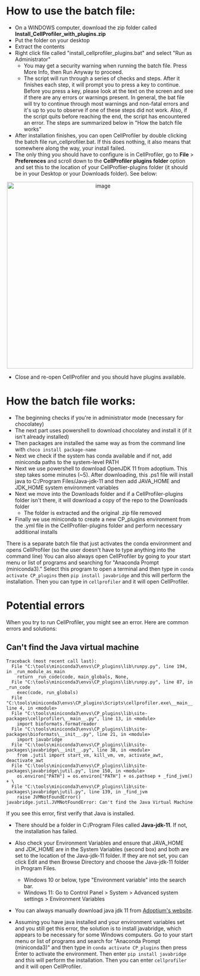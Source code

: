 # How to use the batch file: 
* On a WINDOWS computer, download the zip folder called **Install_CellProfiler_with_plugins.zip**
* Put the folder on your desktop
* Extract the contents
* Right click file called "install_cellprofiler_plugins.bat" and select "Run as Administrator"
  * You may get a security warning when running the batch file. Press More Info, then Run Anyway to proceed.
  * The script will run through a series of checks and steps. After it finishes each step, it will prompt you to press a key to continue. Before you press a key, please look at the text on the screen and see if there are any errors or warnings present. In general, the bat file will try to continue through most warnings and non-fatal errors and it's up to you to observe if one of these steps did not work. Also, if the script quits before reaching the end, the script has encountered an error. The steps are summarized below in "How the batch file works"
* After installation finishes, you can open CellProfiler by double clicking the batch file run_cellprofiler.bat. If this does nothing, it also means that somewhere along the way, your install failed. 
* The only thing you should have to configure is in CellProfiler, go to **File** > **Preferences** and scroll down to the **CellProfiler plugins folder** option and set this to the location of your CellProflier-plugins folder (it should be in your Desktop or your Downloads folder). See below: 
<p align="center">
<img width="500" alt="image" src="https://user-images.githubusercontent.com/28116530/182713252-d1403ace-a70a-400a-8f34-7e80f7cf172e.png">
</p>

* Close and re-open CellProfiler and you should have plugins available. 


# How the batch file works:
* The beginning checks if you're in administrator mode (necessary for chocolatey)
* The next part uses powershell to download chocolatey and install it (if it isn't already installed)
* Then packages are installed the same way as from the command line with `choco install package-name`
* Next we check if the system has conda available and if not, add miniconda paths to the system-level PATH
* Next we use powershell to download OpenJDK 11 from adoptium. This step takes some minutes (~5). After downloading, this .ps1 file will install java to C:/Program Files/Java-jdk-11 and then add JAVA_HOME and JDK_HOME system environment variables
* Next we move into the Downloads folder and if a CellProfiler-plugins folder isn't there, it will download a copy of the repo to the Downloads folder
  * The folder is extracted and the original .zip file removed
* Finally we use miniconda to create a new CP_plugins environment from the .yml file in the CellProfiler-plugins folder and perform necessary additional installs

There is a separate batch file that just activates the conda environment and opens CellProfiler (so the user doesn't have to type anything into the command line)
You can also always open CellProfiler by going to your start menu or list of programs and searching for "Anaconda Prompt (miniconda3)." Select this program to open a terminal and then type in `conda activate CP_plugins` then `pip install javabridge` and this will perform the installation. Then you can type in `cellprofiler` and it will open CellProfiler. 


# Potential errors
When you try to run CellProfiler, you might see an error. Here are common errors and solutions: 

## Can't find the Java virtual machine
```
Traceback (most recent call last):
  File "C:\tools\miniconda3\envs\CP_plugins\lib\runpy.py", line 194, in _run_module_as_main
    return _run_code(code, main_globals, None,
  File "C:\tools\miniconda3\envs\CP_plugins\lib\runpy.py", line 87, in _run_code
    exec(code, run_globals)
  File "C:\tools\miniconda3\envs\CP_plugins\Scripts\cellprofiler.exe\__main__.py", line 4, in <module>
  File "C:\tools\miniconda3\envs\CP_plugins\lib\site-packages\cellprofiler\__main__.py", line 13, in <module>
    import bioformats.formatreader
  File "C:\tools\miniconda3\envs\CP_plugins\lib\site-packages\bioformats\__init__.py", line 21, in <module>
    import javabridge
  File "C:\tools\miniconda3\envs\CP_plugins\lib\site-packages\javabridge\__init__.py", line 38, in <module>
    from .jutil import start_vm, kill_vm, vm, activate_awt, deactivate_awt
  File "C:\tools\miniconda3\envs\CP_plugins\lib\site-packages\javabridge\jutil.py", line 150, in <module>
    os.environ["PATH"] = os.environ["PATH"] + os.pathsep + _find_jvm() + \
  File "C:\tools\miniconda3\envs\CP_plugins\lib\site-packages\javabridge\jutil.py", line 139, in _find_jvm
    raise JVMNotFoundError()
javabridge.jutil.JVMNotFoundError: Can't find the Java Virtual Machine
```

If you see this error, first verify that Java is installed. 
* There should be a folder in C:/Program Files called **Java-jdk-11**. If not, the installation has failed. 
* Also check your Environment Variables and ensure that JAVA_HOME and JDK_HOME are in the System Variables (second box) and both are set to the location of the Java-jdk-11 folder. If they are not set, you can click Edit and then Browse Directory and choose the Java-jdk-11 folder in Program Files.
   * Windows 10 or below, type "Environment variable" into the search bar. 
   * Windows 11: Go to Control Panel > System > Advanced system settings > Environment Variables
* You can always manually download java jdk 11 from [Adoptium's website](https://adoptium.net/temurin/releases/?version=11). 

* Assuming you have java installed and your environment variables set and you still get this error, the solution is to install javabridge, which appears to be necessary for some Windows computers. Go to your start menu or list of programs and search for "Anaconda Prompt (miniconda3)" and then type in `conda activate CP_plugins` then press Enter to activate the environment. Then enter `pip install javabridge` and this will perform the installation. Then you can enter `cellprofiler` and it will open CellProfiler. 
